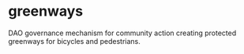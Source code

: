 # greenways
DAO governance mechanism for community action creating protected greenways for bicycles and pedestrians. 
